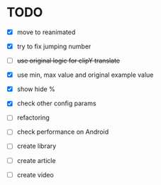 # TODO

- [x] move to reanimated 
- [x] try to fix jumping number 
- [ ] ~~use original logic for clipY translate~~ 
- [x] use min, max value and original example value
- [x] show hide % 
- [x] check other config params
- [ ] refactoring 
- [ ] check performance on Android

- [ ] create library
- [ ] create article
- [ ] create video 
